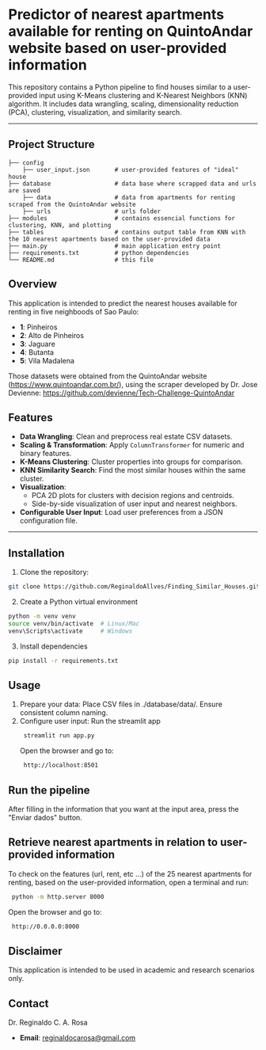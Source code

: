 # Predictor of nearest apartments available for renting on QuintoAndar website based on user-provided information

This repository contains a Python pipeline to find houses similar to a user-provided input using K-Means clustering and K-Nearest Neighbors (KNN) algorithm. It includes data wrangling, scaling, dimensionality reduction (PCA), clustering, visualization, and similarity search.

---

## Project Structure

```
├── config
    ├── user_input.json       # user-provided features of "ideal" house
├── database                  # data base where scrapped data and urls are saved
    ├── data                  # data from apartments for renting scraped from the QuintoAndar website
    ├── urls                  # urls folder
├── modules                   # contains essencial functions for clustering, KNN, and plotting
├── tables                    # contains output table from KNN with the 10 nearest apartments based on the user-provided data
├── main.py                   # main application entry point
├── requirements.txt          # python dependencies
└── README.md                 # this file
```

## Overview

This application is intended to predict the nearest houses available for renting in five neighboods of Sao Paulo:
- **1**: Pinheiros
- **2**: Alto de Pinheiros
- **3**: Jaguare
- **4**: Butanta
- **5**: Vila Madalena

Those datasets were obtained from the QuintoAndar website (https://www.quintoandar.com.br/), using the scraper developed by Dr. Jose Devienne: https://github.com/devienne/Tech-Challenge-QuintoAndar

## Features

- **Data Wrangling**: Clean and preprocess real estate CSV datasets.
- **Scaling & Transformation**: Apply `ColumnTransformer` for numeric and binary features.
- **K-Means Clustering**: Cluster properties into groups for comparison.
- **KNN Similarity Search**: Find the most similar houses within the same cluster.
- **Visualization**:
  - PCA 2D plots for clusters with decision regions and centroids.
  - Side-by-side visualization of user input and nearest neighbors.
- **Configurable User Input**: Load user preferences from a JSON configuration file.

---

## Installation

1. Clone the repository:

```bash
git clone https://github.com/ReginaldoAllves/Finding_Similar_Houses.git
```

2. Create a Python virtual environment

```bash
python -m venv venv
source venv/bin/activate  # Linux/Mac
venv\Scripts\activate     # Windows
```

3. Install dependencies

```bash
pip install -r requirements.txt
```

## Usage

1. Prepare your data: Place CSV files in ./database/data/. Ensure consistent column naming.
2. Configure user input:
   Run the streamlit app
   ```bash
    streamlit run app.py
    ```
   Open the browser and go to:
   ```bash
    http://localhost:8501
    ```

## Run the pipeline

After filling in the information that you want at the input area, press the "Enviar dados" button.

## Retrieve nearest apartments in relation to user-provided information

To check on the features (url, rent, etc ...) of the 25 nearest apartments for renting, based on the user-provided information, open a terminal and run:
   ```bash
    python -m http.server 8000
   ```
   Open the browser and go to:
   ```bash
    http://0.0.0.0:8000
   ```

## Disclaimer

This application is intended to be used in academic and research scenarios only.

## Contact

Dr. Reginaldo C. A. Rosa
- **Email**: reginaldocarosa@gmail.com
